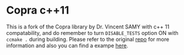 # Copra c++11

This is a fork of the Copra library by Dr. Vincent SAMY with c++ 11 compatability, and do remember to turn `DISABLE_TESTS` option ON with `ccmake .` during building.
Please refer to the original [repo](https://github.com/vsamy/copra) for more information and also you can find a exampe [here](https://vsamy.github.io/en/blog/copra-example-cpp).


